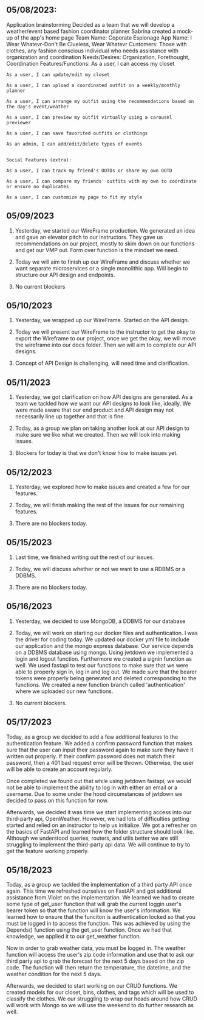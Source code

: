 ## 05/08/2023:
Application brainstorming
Decided as a team that we will develop a weather/event based fashion coordinator planner
Sabrina created a mock-up of the app's home page
Team Name: Coporate Espionage
App Name: I Wear Whatevr-Don't Be Clueless, Wear Whatevr
Customers: Those with clothes, any fashion conscious individual who needs assistance with organization and coordination
Needs/Desires: Organization, Forethought, Coordination
Features/Functions:
    As a user, I can access my closet

    As a user, I can update/edit my closet

    As a user, I can upload a coordinated outfit on a weekly/monthly planner

    As a user, I can arrange my outfit using the recommendations based on the day's event/weather

    As a user, I can preview my outfit virtually using a carousel previewer

    As a user, I can save favorited outfits or clothings

    As an admin, I can add/edit/delete types of events


    Social Features (extra):

    As a user, I can track my friend's OOTDs or share my own OOTD

    As a user, I can compare my friends' outfits with my own to coordinate or ensure no duplicates

    As a user, I can customize my page to fit my style

## 05/09/2023
1. Yesterday, we started our WireFrame production. We generated an idea and gave an elevator pitch to our instructors. They gave us recommendations on our project, mostly to skim down on our functions and get our VMP out. Form over function is the mindset we need.

2. Today we will aim to finish up our WireFrame and discuss whether we want separate microservices or a single monolithic app. Will begin to structure our API design and endpoints.

3. No current blockers


## 05/10/2023
1. Yesterday, we wrapped up our WireFrame. Started on the API design.

2. Today we will present our WireFrame to the instructor to get the okay to export the Wireframe to our project, once we get the okay, we will move the wireframe into our docs folder. Then we will aim to complete our API designs.

3. Concept of API Design is challenging, will need time and clarification.

## 05/11/2023
1. Yesterday, we got clarification on how API designs are generated. As a team we tackled how we want our API designs to look like, ideally. We were made aware that our end product and API design may not necessarily line up together and that is fine.

2. Today, as a group we plan on taking another look at our API design to make sure we like what we created. Then we will look into making issues.

3. Blockers for today is that we don't know how to make issues yet.

## 05/12/2023
1. Yesterday, we explored how to make issues and created a few for our features.

2. Today, we will finish making the rest of the issues for our remaining features.

3. There are no blockers today.

## 05/15/2023
1. Last time, we finished writing out the rest of our issues.

2. Today, we will discuss whether or not we want to use a RDBMS or a DDBMS.

3. There are no blockers today.

## 05/16/2023
1. Yesterday, we decided to use MongoDB, a DDBMS for our database

2. Today, we will work on starting our docker files and authentication. I was the driver for coding today. We updated our docker yml file to include our application and the mongo express database. Our service depends on a DDBMS database using mongo. Using jwtdown we implemented a login and logout function. Furthermore we created a signin function as well. We used fastapi to test our functions to make sure that we were able to properly sign in, log in and log out. We made sure that the bearer tokens were properly being generated and deleted corresponding to the functions. We created a new function branch called 'authentication' where we uploaded our new functions.

3. No current blockers.

## 05/17/2023

Today, as a group we decided to add a few additional features to the authentication feature. We added a confirm password function that makes sure that the user can input their password again to make sure they have it written out properly. If their confirm password does not match their password, then a 401 bad request error will be thrown. Otherwise, the user will be able to create an account regularly.

Once completed we found out that while using jwtdown fastapi, we would not be able to implement the ability to log in with either an email or a username. Due to some under the hood circumstances of jwtdown we decided to pass on this function for now.

Afterwards, we decided it was time we start implementing access into our third-party api, OpenWeather. However, we had lots of difficulties getting started and relied on an instructor to help us initialize. We got a refresher on the basics of FastAPI and learned how the folder structure should look like. Although we understood queries, routers, and utils better we are still struggling to implement the third-party api data. We will continue to try to get the feature working properly.

## 05/18/2023

Today, as a group we tackled the implementation of a third party API once again. This time we refreshed ourselves on FastAPI and got additional assistance from Violet on the implementation. We learned we had to create some type of get_user function that will grab the current loggin user's bearer token so that the function will know the user's information. We learned how to ensure that the funciton is authentication locked so that you must be logged in to access the function. This was achieved by using the Depends() function using the get_user function. Once we had that knowledge, we applied it to our get_weather function.

Now in order to grab weather data, you must be logged in. The weather function will access the user's zip code information and use that to ask our third party api to grab the forecast for the next 5 days based on the zip code. The function will then return the temperature, the datetime, and the weather condition for the next 5 days.

Afterwards, we decided to start working on our CRUD functions. We created models for our closet, bins, clothes, and tags which will be used to classify the clothes. We our struggling to wrap our heads around how CRUD will work with Mongo so we will use the weekend to do further research as well.
